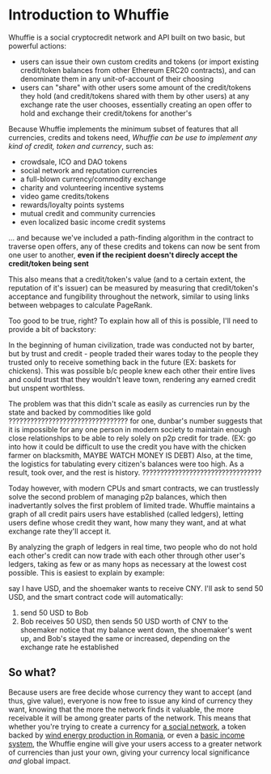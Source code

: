 # Introduction to Whuffie

Whuffie is a social cryptocredit network and API built on two basic, but powerful actions:
- users can issue their own custom credits and tokens (or import existing credit/token balances from other Ethereum ERC20 contracts), and can denominate them in any unit-of-account of their choosing
- users can "share" with other users some amount of the credit/tokens they hold (and credit/tokens shared with them by other users) at any exchange rate the user chooses, essentially creating an open offer to hold and exchange their credit/tokens for another's

Because Whuffie implements the minimum subset of features that all currencies, credits and tokens need, *Whuffie can be use to implement any kind of credit, token and currency*, such as:
- crowdsale, ICO and DAO tokens
- social network and reputation currencies
- a full-blown currency/commodity exchange
- charity and volunteering incentive systems
- video game credits/tokens
- rewards/loyalty points systems
- mutual credit and community currencies
- even localized basic income credit systems

... and because we've included a path-finding algorithm in the contract to traverse open offers, any of these credits and tokens can now be sent from one user to another, **even if the recipient doesn't direcly accept the credit/token being sent**


This also means that a credit/token's value (and to a certain extent, the reputation of it's issuer) can be measured by measuring that credit/token's acceptance and fungibility throughout the network, similar to using links between webpages to calculate PageRank.

Too good to be true, right? To explain how all of this is possible, I'll need to provide a bit of backstory:

In the beginning of human civilization, trade was conducted not by barter, but by trust and credit - people traded their wares today to the people they trusted only to receive something back in the future
(EX: baskets for chickens).
This was possible b/c people knew each other their entire lives and could trust that they wouldn't leave town, rendering any earned credit but unspent worthless.

The problem was that this didn't scale as easily as currencies run by the state and backed by commodities like gold
?????????????????????????????????
for one, dunbar's number suggests that it is impossible for any one person in modern society to maintain enough close relationships to be able to rely solely on p2p credit for trade.
(EX: go into how it could be difficult to use the credit you have with the chicken farmer on blacksmith, MAYBE WATCH MONEY IS DEBT)
Also, at the time, the logistics for tabulating every citizen's balances were too high. As a result,  took over, and the rest is history.
?????????????????????????????????

Today however, with modern CPUs and smart contracts, we can trustlessly solve the second problem of managing p2p balances, which then inadvertantly solves the first problem of limited trade. Whuffie maintains a graph of all credit pairs users have established (called ledgers), letting users define whose credit they want, how many they want, and at what exchange rate they'll accept it.

By analyzing the graph of ledgers in real time, two people who do not hold each other's credit can now trade with each other through other user's ledgers, taking as few or as many hops as necessary at the lowest cost possible. This is easiest to explain by example:

say I have USD, and the shoemaker wants to receive CNY. I'll ask to send 50 USD, and the smart contract code will automatically:
1) send 50 USD to Bob
2) Bob receives 50 USD, then sends 50 USD worth of CNY to the shoemaker
notice that my balance went down, the shoemaker's went up, and Bob's stayed the same or increased, depending on the exchange rate he established

## So what?

Because users are free decide whose currency they want to accept (and thus, give value), everyone is now free to issue any kind of currency they want, knowing that the more the network finds it valuable, the more receivable it will be among greater parts of the network. This means that whether you're trying to create a currency for [a social network](), a token backed by [wind energy production in Romania](), or even a [basic income system](), the Whuffie engine will give your users access to a greater network of currencies than just your own, giving your currency local significance *and* global impact.
